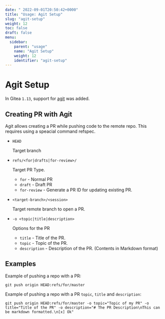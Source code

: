 ```yaml
---
date: "	2022-09-01T20:50:42+0000"
title: "Usage: Agit Setup"
slug: "agit-setup"
weight: 12
toc: false
draft: false
menu:
  sidebar:
    parent: "usage"
    name: "Agit Setup"
    weight: 12
    identifier: "agit-setup"
---
```


# Agit Setup

In Gitea `1.13`, support for [agit](https://git-repo.info/en/2020/03/agit-flow-and-git-repo/) was added.

## Creating PR with Agit
Agit allows creating a PR while pushing code to the remote repo. This requires using a speacial command refspec.

- `HEAD`

  Target branch

- `refs/<for|drafts|for-review>/`

  Target PR Type.
  * `for` - Normal PR
  * `draft` - Draft PR
  * `for-review` - Generate a PR ID for updating existing PR.

- `<target-branch>/<session>`

  Target remote branch to open a PR.

- `-o <topic|title|description>`

  Options for the PR
  * `title` - Title of the PR.
  * `topic` - Topic of the PR.
  * `description` - Description of the PR. (Contents in Markdown format)

## Examples

Example of pushing a repo with a PR:

```shell
git push origin HEAD:refs/for/master
```

Example of pushing a repo with a PR `topic`, `title` and `description`:

```shell
git push origin HEAD:refs/for/master -o topic="Topic of my PR" -o title="Title of the PR" -o description="# The PR Description\nThis can be markdown formatted.\n[x] Ok"
```